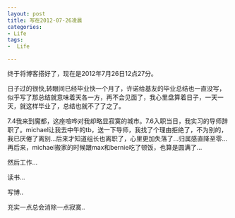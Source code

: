 ```yaml
---
layout: post
title: 写在2012-07-26凌晨
categories:
- Life
tags:
-  Life

---
```

终于将博客搭好了，现在是2012年7月26日12点27分。

日子过的很快,转眼间已经毕业快一个月了，许诺给基友的毕业总结也一直没写，似乎写了那总结就意味着天各一方，再不会见面了，我心里盘算着日子，一天一天，就这样毕业了，总结也就不了了之了。   

7.4我来到魔都，这座喧哗对我却略显寂寞的城市。7.6入职当日，我实习的导师辞职了。michael让我去中午的tb，送一下导师，我找了个理由拒绝了，不为别的，我已厌倦了离别...后来才知道组长也离职了，心里更加失落了...归属感直降至零...再后来，michael搬家的时候跟max和bernie吃了顿饭，也算是圆满了...

然后工作…    

读书...

写博..

充实一点总会消除一点寂寞..



    

